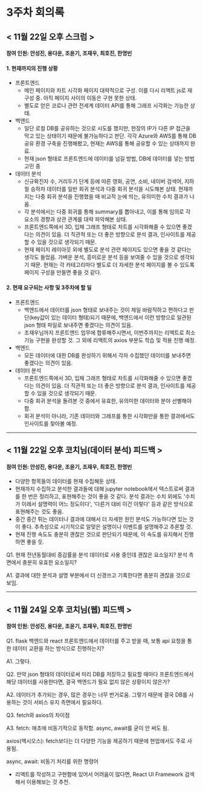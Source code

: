3주차 회의록
=============

< 11월 22일 오후 스크럼 >
-------------
#### 참여 인원: 안성진, 용다운, 조윤기, 조재우, 최호진, 한명빈

#### 1. 현재까지의 진행 상황
- 프론트엔드
  - 메인 페이지와 차트 시각화 페이지 대략적으로 구성. 이를 다시 리액트 js로 재구성 중. 아직 페이지 사이의 이동은 구현 못한 상태.
  - 별도로 얻은 코로나 관련 전세계 데이터 API를 통해 그래프 시각화는 가능한 상태.
- 백엔드
  - 일단 로컬 DB를 공유하는 것으로 시도를 했지만, 현장의 IP가 다른 IP 접근을 막고 있는 상태이기 때문에 불가능하다고 판단. 각각 Azure와 AWS를 통해 DB 공유 환경 구축을 진행해봤고, 현재는 AWS를 통해 공유할 수 있는 상태까지 완료.
  - 현재 json 형태로 프론트엔드에 데이터를 넘길 방법, DB에 데이터를 넣는 방법 고민 중
- 데이터 분석
  - 신규확진자 수, 거리두기 단계 등에 따른 영화, 공연, 소비, 네이버 검색어, 지하철 승하차 데이터를 일반 회귀 분석과 다중 회귀 분석을 시도해본 상태. 현재까지는 다중 회귀 분석을 진행했을 때 비교적 눈에 띄는, 유의미한 수치 결과가 나옴.
  - 각 분석에서는 다중 회귀를 통해 summary를 뽑아내고, 이를 통해 임의로 각 요소의 경향과 상관 관계를 대략 파악해본 상태.
  - 프론트엔드쪽에서 3D, 입체 그래프 형태로 차트를 시각화해줄 수 있으면 좋겠다는 의견이 있음. 더 직관적 또는 더 좋은 방향으로 분석 결과, 인사이트를 제공할 수 있을 것으로 생각되기 때문.
  - 현재 페이지 레이아웃 외에 별도로 분석 관련 페이지도 있으면 좋을 것 같다는 생각도 들었음. 가벼운 분석, 흥미로운 분석 등을 보여줄 수 있을 것으로 생각되기 때문. 현재는 각 카테고리마다 별도로 더 자세한 분석 페이지를 볼 수 있도록 페이지 구성을 만들면 좋을 것 같다.

#### 2. 현재 요구되는 사항 및 3주차에 할 일
- 프론트엔드
  - 백엔드에서 데이터를 json 형태로 보내주는 것이 제일 바람직하고 편하다고 판단(key값이 있는 데이터 형태)되기 때문에, 백엔드에서 이런 방향으로 일관된 json 형태 파일로 보내주면 좋겠다는 의견이 있음.
  - 조재우님까지 프론트엔드 업무에 합류해주시면서, 이번주까지는 리액트로 최소 기능 구현을 완성할 것. 그 외에 리액트의 axios 부분도 학습 및 적용 진행 예정.
- 백엔드
  - 모든 데이터에 대한 DB를 완성하기 위해서 각자 수집했던 데이터를 보내주면 좋겠다는 의견이 있음.
- 데이터 분석
  - 프론트엔드쪽에서 3D, 입체 그래프 형태로 차트를 시각화해줄 수 있으면 좋겠다는 의견이 있음. 더 직관적 또는 더 좋은 방향으로 분석 결과, 인사이트를 제공할 수 있을 것으로 생각되기 때문.
  - 다중 회귀 분석을 돌려본 것 중에서 유효한, 유의미한 데이터와 분야 선별해야 함.
  - 회귀 분석이 아니라, 기존 데이터와 그래프를 통한 시각화만을 통한 결과에서도 인사이트를 찾아볼 예정.


***
< 11월 22일 오후 코치님(데이터 분석) 피드백 >
-------------
#### 참여 인원: 안성진, 용다운, 조윤기, 조재우, 최호진, 한명빈

- 다양한 항목들의 데이터를 현재 수집해둔 상태.
- 현재까지 수집하고 분석한 결과들에 대해 jupyter notebook에서 텍스트로써 결과를 한 번은 정리하고, 표현해주는 것이 좋을 것 같다. 분석 결과는 수치 외에도 '수치가 이래서 설명력이 어느 정도이다', '다른거 대비 이건 이렇다' 등과 같은 방식으로 표현해주는 것도 좋음.
- 중간 중간 튀는 데이터나 결과에 대해서 더 자세한 원인 분석도 가능하다면 있는 것이 좋다. 추측성으로 시기적으로 알맞은 설명이나 이벤트를 설명해주고 추론할 것.
- 현재 진행 속도도 충분히 괜찮은 것으로 판단되기 때문에, 이 속도를 유지해서 진행하면 좋을 듯.

Q1. 현재 전년동월대비 증감률을 분석 데이터로 사용 중인데 괜찮은 요소일지? 분석 측면에서 충분히 유효한 요소일지?

A1. 결과에 대한 분석과 설명 부분에서 더 신경쓰고 기록한다면 충분히 괜찮을 것으로 보임.


***
< 11월 24일 오후 코치님(웹) 피드백 >
-------------
#### 참여 인원: 안성진, 용다운, 조윤기, 조재우, 최호진, 한명빈

Q1. flask 백엔드와 react 프론트엔드에서 데이터를 주고 받을 때, 보통 api 요청을 통한 데이터 교환을 하는 방식으로 진행하는지?

A1. 그렇다.


Q2. 만약 json 형태의 데이터로써 미리 DB를 저장하고 필요할 때마다 프론트엔드에서 해당 데이터를 사용한다면, 결국 백엔드가 필요 없지 않은 상황이지 않은가?

A2. 데이터가 추가되는 경우, 많은 경우는 너무 번거로움. 그렇기 때문에 결국 DB를 사용하는 것이 서비스 유지 측면에서 필요하다.


Q3. fetch와 axios의 차이점

A3. fetch: 애초에 비동기적으로 동작함. async, await를 굳이 안 써도 됨.

axios(액시오스): fetch보다는 더 다양한 기능을 제공하기 때문에 현업에서도 주로 사용됨.

async, await: 비동기 처리를 위한 명령어



- 리액트를 작성하고 구현함에 있어서 어려움이 많다면, React UI Framework 검색해서 이용해보는 것 추천.




